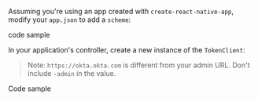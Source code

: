 Assuming you're using an app created with `create-react-native-app`, modify your `app.json` to add a `scheme`:

code sample

In your application's controller, create a new instance of the `TokenClient`:

> Note: `https://okta.okta.com` is different from your admin URL. Don't include `-admin` in the value.

Code sample